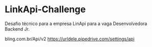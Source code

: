 # LinkApi-Challenge
Desafio técnico para a empresa LinApi para a vaga Desenvolvedora Backend Jr.

bling.com.br/Api/v2
https://urldele.pipedrive.com/settings/api
